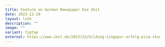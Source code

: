 ```yaml
---
title: Feature on German Newspaper Die Zeit
date: 2023-12-20
layout: link
description: ""
image: ""
variant: tiptap
external: https://www.zeit.de/2023/53/bildung-singapur-erfolg-pisa-studie
---
```

